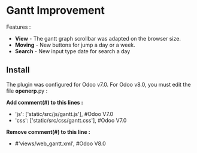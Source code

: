 # Gantt Improvement

Features :
* **View** - The gantt graph scrollbar was adapted on the browser size.
* **Moving** - New buttons for jump a day or a week.
* **Search** - New input type date for search a day

## Install
The plugin was configured for Odoo v7.0.
For Odoo v8.0, you must edit the file __openerp__.py :

**Add comment(#) to this lines :**
* 'js': ['static/src/js/gantt.js'], #Odoo V7.0
* 'css': ['static/src/css/gantt.css'], #Odoo V7.0

**Remove comment(#) to this line :**
* #'views/web_gantt.xml', #Odoo V8.0
